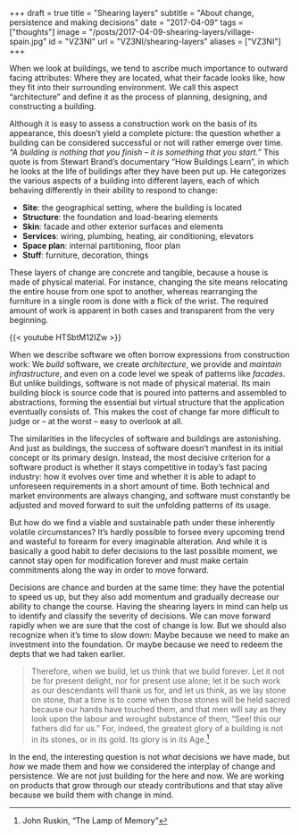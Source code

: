 +++
draft = true
title = "Shearing layers"
subtitle = "About change, persistence and making decisions"
date = "2017-04-09"
tags = ["thoughts"]
image = "/posts/2017-04-09-shearing-layers/village-spain.jpg"
id = "VZ3NI"
url = "VZ3NI/shearing-layers"
aliases = ["VZ3NI"]
+++

When we look at buildings, we tend to ascribe much importance to outward facing attributes: Where they are located, what their facade looks like, how they fit into their surrounding environment. We call this aspect “architecture” and define it as the process of planning, designing, and constructing a building.

Although it is easy to assess a construction work on the basis of its appearance, this doesn’t yield a complete picture: the question whether a building can be considered successful or not will rather emerge over time. *“A building is nothing that you finish – it is something that you start.”* This quote is from Stewart Brand’s documentary “How Buildings Learn”, in which he looks at the life of buildings after they have been put up. He categorizes the various aspects of a building into different layers, each of which behaving differently in their ability to respond to change:

- **Site**: the geographical setting, where the building is located
- **Structure**: the foundation and load-bearing elements
- **Skin**: facade and other exterior surfaces and elements
- **Services**: wiring, plumbing, heating, air conditioning, elevators
- **Space plan**: internal partitioning, floor plan
- **Stuff**: furniture, decoration, things

These layers of change are concrete and tangible, because a house is made of physical material. For instance, changing the site means relocating the entire house from one spot to another, whereas rearranging the furniture in a single room is done with a flick of the wrist. The required amount of work is apparent in both cases and transparent from the very beginning.

<div>{{< youtube HTSbtM12IZw >}}</div>

When we describe software we often borrow expressions from construction work: We *build* software, we create *architecture*, we provide and *maintain infrastructure*, and even on a code level we speak of patterns like *facades*. But unlike buildings, software is not made of physical material. Its main building block is source code that is poured into patterns and assembled to abstractions, forming the essential but virtual structure that the application eventually consists of. This makes the cost of change far more difficult to judge or – at the worst – easy to overlook at all.

The similarities in the lifecycles of software and buildings are astonishing. And just as buildings, the success of software doesn’t manifest in its initial concept or its primary design. Instead, the most decisive criterion for a software product is whether it stays competitive in today’s fast pacing industry: how it evolves over time and whether it is able to adapt to unforeseen requirements in a short amount of time. Both technical and market environments are always changing, and software must constantly be adjusted and moved forward to suit the unfolding patterns of its usage.

But how do we find a viable and sustainable path under these inherently volatile circumstances? It’s hardly possible to forsee every upcoming trend and wasteful to forearm for every imaginable alteration. And while it is basically a good habit to defer decisions to the last possible moment, we cannot stay open for modification forever and must make certain commitments along the way in order to move forward.

Decisions are chance and burden at the same time: they have the potential to speed us up, but they also add momentum and gradually decrease our ability to change the course. Having the shearing layers in mind can help us to identify and classify the severity of decisions. We can move forward rapidly when we are sure that the cost of change is low. But we should also recognize when it’s time to slow down: Maybe because we need to make an investment into the foundation. Or maybe because we need to redeem the depts that we had taken earlier.

> Therefore, when we build, let us think that we build forever. Let it not be for present delight, nor for present use alone; let it be such work as our descendants will thank us for, and let us think, as we lay stone on stone, that a time is to come when those stones will be held sacred because our hands have touched them, and that men will say as they look upon the labour and wrought substance of them, “See! this our fathers did for us.” For, indeed, the greatest glory of a building is not in its stones, or in its gold. Its glory is in its Age.[^1]

In the end, the interesting question is not *what* decisions we have made, but *how* we made them and how we considered the interplay of change and persistence. We are not just building for the here and now. We are working on products that grow through our steady contributions and that stay alive because we build them with change in mind.


[^1]: John Ruskin, “The Lamp of Memory”
